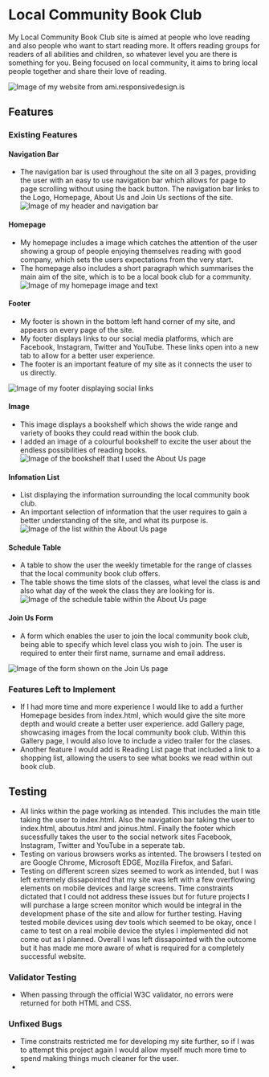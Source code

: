 # Local Community Book Club
My Local Community Book Club site is aimed at people who love reading and also people who want to start reading more. It offers reading groups for readers of all abilities and children, so whatever level you are there is something for you. Being focused on local community, it aims to bring local people together and share their love of reading.

![Image of my website from ami.responsivedesign.is](assets/images/amiresponsive.png)

## Features

### Existing Features


#### Navigation Bar
* The navigation bar is used throughout the site on all 3 pages, providing the user with an easy to use navigation bar which allows for page to page scrolling without using the back button. The navigation bar links to the Logo, Homepage, About Us and Join Us sections of the site.
![Image of my header and navigation bar](assets/images/head-and-nav.png)

#### Homepage
* My homepage includes a image which catches the attention of the user showing a group of people enjoying themselves reading with good company, which sets the users expectations from the very start.
* The homepage also includes a short paragraph which summarises the main aim of the site, which is to be a local book club for a community.
![Image of my homepage image and text](assets/images/homepage.png)

#### Footer
* My footer is shown in the bottom left hand corner of my site, and appears on every page of the site. 
* My footer displays links to our social media platforms, which are Facebook, Instagram, Twitter and YouTube. These links open into a new tab to allow for a better user experience.
* The footer is an important feature of my site as it connects the user to us directly.

![Image of my footer displaying social links](assets/images/footer.png)

#### Image 
* This image displays a bookshelf which shows the wide range and variety of books they could read within the book club.
* I added an image of a colourful bookshelf to excite the user about the endless possibilities of reading books. 
![Image of the bookshelf that I used the About Us page](assets/images/book-shelf.jpeg)

#### Infomation List
* List displaying the information surrounding the local community book club. 
* An important selection of information that the user requires to gain a better understanding of the site, and what its purpose is.
![Image of the list within the About Us page](assets/images/info-list.png)

#### Schedule Table
* A table to show the user the weekly timetable for the range of classes that the local community book club offers. 
* The table shows the time slots of the classes, what level the class is and also what day of the week the class they are looking for is.
![Image of the schedule table within the About Us page](assets/images/schedule-table.png)

#### Join Us Form
* A form which enables the user to join the local community book club, being able to specify which level class you wish to join. The user is required to enter their first name, surname and email address.

![Image of the form shown on the Join Us page](assets/images/join-us-form.png)

### Features Left to Implement
* If I had more time and more experience I would like to add a further Homepage besides from index.html, which would give the site more depth and would create a better user experience.
add Gallery page, showcasing images from the local community book club. Within this Gallery page, I would also love to include a video trailer for the clases.
* Another feature I would add is Reading List page that included a link to a shopping list, allowing the users to see what books we read within out book club.

## Testing
* All links within the page working as intended. This includes the main title taking the user to index.html. Also the navigation bar taking the user to index.html, aboutus.html and joinus.html. Finally the footer which sucessfully takes the user to the social network sites Facebook, Instagram, Twitter and YouTube in a seperate tab.
* Testing on various browsers works as intented. The browsers I tested on are Google Chrome, Microsoft EDGE, Mozilla Firefox, and Safari.
* Testing on different screen sizes seemed to work as intended, but I was left extremely dissapointed that my site was left with a few overflowing elements on mobile devices and large screens. Time constraints dictated that I could not address these issues but for future projects I will purchase a large screen monitor which would be integral in the development phase of the site and allow for further testing. Having tested mobile devices using dev tools which seemed to be okay, once I came to test on a real mobile device the styles I implemented did not come out as I planned. Overall I was left dissapointed with the outcome but it has made me more aware of what is required for a completely successful website.
### Validator Testing
* When passing through the official W3C validator, no errors were returned for both HTML and CSS.

### Unfixed Bugs
* Time constraits restricted me for developing my site further, so if I was to attempt this project again I would allow myself much more time to spend making things much cleaner for the user.
* 